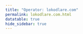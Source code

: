 ```yaml
---
title: "Operator: lokodlare.com"
permalink: lokodlare.com.html
datatable: true
hide_sidebar: true
---
```


<div>                        <script type="text/javascript">window.PlotlyConfig = {MathJaxConfig: 'local'};</script>
        <script src="https://cdn.plot.ly/plotly-2.4.2.min.js"></script>                <div id="598f9670-f3da-4995-a6ea-b842510693bf" class="plotly-graph-div" style="height:100%; width:100%;"></div>            <script type="text/javascript">                                    window.PLOTLYENV=window.PLOTLYENV || {};                                    if (document.getElementById("598f9670-f3da-4995-a6ea-b842510693bf")) {                    Plotly.newPlot(                        "598f9670-f3da-4995-a6ea-b842510693bf",                        [{"name":"exit probability (%)","type":"scatter","x":["2021-11-06","2021-11-07","2021-11-08","2021-11-09","2021-11-10","2021-11-11","2021-11-12","2021-11-13","2021-11-14","2021-11-15","2021-11-16","2021-11-17","2021-11-19","2021-11-20","2021-11-21","2021-11-22","2021-11-23","2021-11-24","2021-11-25","2021-11-27","2021-11-28","2021-11-29","2021-11-30","2021-12-01","2021-12-02","2021-12-03","2021-12-04","2021-12-05","2021-12-06","2021-12-07","2021-12-08","2021-12-09","2021-12-10","2021-12-11","2021-12-12","2021-12-13","2021-12-14","2021-12-15","2021-12-16","2021-12-17","2021-12-18","2021-12-19","2021-12-20","2021-12-21","2021-12-22","2021-12-23","2021-12-25","2021-12-26","2021-12-27","2021-12-28","2021-12-29","2021-12-30","2021-12-31","2022-01-01","2022-01-02","2022-01-03","2022-01-04","2022-01-05","2022-01-06","2022-01-07","2022-01-08","2022-01-09","2022-01-10","2022-01-11","2022-01-12","2022-01-13","2022-01-14","2022-01-15","2022-01-16","2022-01-17","2022-01-18","2022-01-19","2022-01-20","2022-01-21"],"xaxis":"x","y":[0.0,0.0,0.0,0.0,0.0,0.0,0.0,0.0,0.0,null,0.0,0.0,0.0,0.0,0.0,0.0,0.0,0.0,0.04,0.03,0.09,0.12,0.18,0.26,0.27,0.32,0.35,0.37,0.39,0.4,0.42,0.42,0.44,0.45,0.46,0.5,0.61,0.66,0.74,0.78,0.83,0.87,0.93,0.33,0.29,0.3,0.29,0.28,0.28,0.28,0.25,0.27,0.27,0.28,0.33,0.35,0.71,0.79,0.9,0.96,0.83,0.84,0.98,0.98,1.03,0.99,1.11,1.11,1.03,1.12,1.1,1.11,1.08,1.0],"yaxis":"y"},{"name":"guard probability (%)","type":"scatter","x":["2021-11-06","2021-11-07","2021-11-08","2021-11-09","2021-11-10","2021-11-11","2021-11-12","2021-11-13","2021-11-14","2021-11-15","2021-11-16","2021-11-17","2021-11-19","2021-11-20","2021-11-21","2021-11-22","2021-11-23","2021-11-24","2021-11-25","2021-11-27","2021-11-28","2021-11-29","2021-11-30","2021-12-01","2021-12-02","2021-12-03","2021-12-04","2021-12-05","2021-12-06","2021-12-07","2021-12-08","2021-12-09","2021-12-10","2021-12-11","2021-12-12","2021-12-13","2021-12-14","2021-12-15","2021-12-16","2021-12-17","2021-12-18","2021-12-19","2021-12-20","2021-12-21","2021-12-22","2021-12-23","2021-12-25","2021-12-26","2021-12-27","2021-12-28","2021-12-29","2021-12-30","2021-12-31","2022-01-01","2022-01-02","2022-01-03","2022-01-04","2022-01-05","2022-01-06","2022-01-07","2022-01-08","2022-01-09","2022-01-10","2022-01-11","2022-01-12","2022-01-13","2022-01-14","2022-01-15","2022-01-16","2022-01-17","2022-01-18","2022-01-19","2022-01-20","2022-01-21"],"xaxis":"x","y":[0.0,0.0,0.0,0.0,0.0,0.0,0.0,0.0,0.1,null,0.0,0.0,0.0,0.0,0.0,0.14,0.65,0.8,0.79,0.92,1.19,1.11,1.01,1.07,1.12,1.03,1.04,1.02,1.07,0.99,1.04,1.08,1.08,1.06,1.06,1.08,1.04,1.04,1.55,1.54,1.53,1.46,1.46,1.43,1.44,1.35,1.36,1.35,1.38,1.51,1.55,1.53,1.61,1.65,1.68,1.71,1.64,1.67,1.67,1.71,2.13,2.08,2.13,2.07,2.16,2.17,2.21,2.21,2.2,2.21,2.24,2.24,2.18,2.26],"yaxis":"y"},{"name":"advertised bandwidth","type":"scatter","x":["2021-11-06","2021-11-07","2021-11-08","2021-11-09","2021-11-10","2021-11-11","2021-11-12","2021-11-13","2021-11-14","2021-11-15","2021-11-16","2021-11-17","2021-11-19","2021-11-20","2021-11-21","2021-11-22","2021-11-23","2021-11-24","2021-11-25","2021-11-27","2021-11-28","2021-11-29","2021-11-30","2021-12-01","2021-12-02","2021-12-03","2021-12-04","2021-12-05","2021-12-06","2021-12-07","2021-12-08","2021-12-09","2021-12-10","2021-12-11","2021-12-12","2021-12-13","2021-12-14","2021-12-15","2021-12-16","2021-12-17","2021-12-18","2021-12-19","2021-12-20","2021-12-21","2021-12-22","2021-12-23","2021-12-25","2021-12-26","2021-12-27","2021-12-28","2021-12-29","2021-12-30","2021-12-31","2022-01-01","2022-01-02","2022-01-03","2022-01-04","2022-01-05","2022-01-06","2022-01-07","2022-01-08","2022-01-09","2022-01-10","2022-01-11","2022-01-12","2022-01-13","2022-01-14","2022-01-15","2022-01-16","2022-01-17","2022-01-18","2022-01-19","2022-01-20","2022-01-21"],"xaxis":"x","y":[0.0,0.07,0.17,0.2,0.27,0.41,0.71,0.77,1.21,1.44,1.52,1.69,2.51,2.63,3.06,3.35,3.46,3.73,3.76,3.95,4.1,3.92,4.26,4.28,4.39,4.44,4.46,4.38,4.12,4.5,4.49,5.19,5.39,5.47,5.54,5.97,6.44,6.79,6.89,7.09,7.15,7.23,7.29,7.25,7.35,7.37,7.52,7.76,7.97,8.2,8.08,8.38,8.73,9.24,9.46,10.34,10.82,11.38,12.08,12.72,12.91,13.12,13.2,13.29,13.22,13.54,13.4,13.32,13.79,13.57,13.49,13.65,13.73,13.97],"yaxis":"y2"}],                        {"hovermode":"x","template":{"data":{"bar":[{"error_x":{"color":"#2a3f5f"},"error_y":{"color":"#2a3f5f"},"marker":{"line":{"color":"#E5ECF6","width":0.5},"pattern":{"fillmode":"overlay","size":10,"solidity":0.2}},"type":"bar"}],"barpolar":[{"marker":{"line":{"color":"#E5ECF6","width":0.5},"pattern":{"fillmode":"overlay","size":10,"solidity":0.2}},"type":"barpolar"}],"carpet":[{"aaxis":{"endlinecolor":"#2a3f5f","gridcolor":"white","linecolor":"white","minorgridcolor":"white","startlinecolor":"#2a3f5f"},"baxis":{"endlinecolor":"#2a3f5f","gridcolor":"white","linecolor":"white","minorgridcolor":"white","startlinecolor":"#2a3f5f"},"type":"carpet"}],"choropleth":[{"colorbar":{"outlinewidth":0,"ticks":""},"type":"choropleth"}],"contour":[{"colorbar":{"outlinewidth":0,"ticks":""},"colorscale":[[0.0,"#0d0887"],[0.1111111111111111,"#46039f"],[0.2222222222222222,"#7201a8"],[0.3333333333333333,"#9c179e"],[0.4444444444444444,"#bd3786"],[0.5555555555555556,"#d8576b"],[0.6666666666666666,"#ed7953"],[0.7777777777777778,"#fb9f3a"],[0.8888888888888888,"#fdca26"],[1.0,"#f0f921"]],"type":"contour"}],"contourcarpet":[{"colorbar":{"outlinewidth":0,"ticks":""},"type":"contourcarpet"}],"heatmap":[{"colorbar":{"outlinewidth":0,"ticks":""},"colorscale":[[0.0,"#0d0887"],[0.1111111111111111,"#46039f"],[0.2222222222222222,"#7201a8"],[0.3333333333333333,"#9c179e"],[0.4444444444444444,"#bd3786"],[0.5555555555555556,"#d8576b"],[0.6666666666666666,"#ed7953"],[0.7777777777777778,"#fb9f3a"],[0.8888888888888888,"#fdca26"],[1.0,"#f0f921"]],"type":"heatmap"}],"heatmapgl":[{"colorbar":{"outlinewidth":0,"ticks":""},"colorscale":[[0.0,"#0d0887"],[0.1111111111111111,"#46039f"],[0.2222222222222222,"#7201a8"],[0.3333333333333333,"#9c179e"],[0.4444444444444444,"#bd3786"],[0.5555555555555556,"#d8576b"],[0.6666666666666666,"#ed7953"],[0.7777777777777778,"#fb9f3a"],[0.8888888888888888,"#fdca26"],[1.0,"#f0f921"]],"type":"heatmapgl"}],"histogram":[{"marker":{"pattern":{"fillmode":"overlay","size":10,"solidity":0.2}},"type":"histogram"}],"histogram2d":[{"colorbar":{"outlinewidth":0,"ticks":""},"colorscale":[[0.0,"#0d0887"],[0.1111111111111111,"#46039f"],[0.2222222222222222,"#7201a8"],[0.3333333333333333,"#9c179e"],[0.4444444444444444,"#bd3786"],[0.5555555555555556,"#d8576b"],[0.6666666666666666,"#ed7953"],[0.7777777777777778,"#fb9f3a"],[0.8888888888888888,"#fdca26"],[1.0,"#f0f921"]],"type":"histogram2d"}],"histogram2dcontour":[{"colorbar":{"outlinewidth":0,"ticks":""},"colorscale":[[0.0,"#0d0887"],[0.1111111111111111,"#46039f"],[0.2222222222222222,"#7201a8"],[0.3333333333333333,"#9c179e"],[0.4444444444444444,"#bd3786"],[0.5555555555555556,"#d8576b"],[0.6666666666666666,"#ed7953"],[0.7777777777777778,"#fb9f3a"],[0.8888888888888888,"#fdca26"],[1.0,"#f0f921"]],"type":"histogram2dcontour"}],"mesh3d":[{"colorbar":{"outlinewidth":0,"ticks":""},"type":"mesh3d"}],"parcoords":[{"line":{"colorbar":{"outlinewidth":0,"ticks":""}},"type":"parcoords"}],"pie":[{"automargin":true,"type":"pie"}],"scatter":[{"marker":{"colorbar":{"outlinewidth":0,"ticks":""}},"type":"scatter"}],"scatter3d":[{"line":{"colorbar":{"outlinewidth":0,"ticks":""}},"marker":{"colorbar":{"outlinewidth":0,"ticks":""}},"type":"scatter3d"}],"scattercarpet":[{"marker":{"colorbar":{"outlinewidth":0,"ticks":""}},"type":"scattercarpet"}],"scattergeo":[{"marker":{"colorbar":{"outlinewidth":0,"ticks":""}},"type":"scattergeo"}],"scattergl":[{"marker":{"colorbar":{"outlinewidth":0,"ticks":""}},"type":"scattergl"}],"scattermapbox":[{"marker":{"colorbar":{"outlinewidth":0,"ticks":""}},"type":"scattermapbox"}],"scatterpolar":[{"marker":{"colorbar":{"outlinewidth":0,"ticks":""}},"type":"scatterpolar"}],"scatterpolargl":[{"marker":{"colorbar":{"outlinewidth":0,"ticks":""}},"type":"scatterpolargl"}],"scatterternary":[{"marker":{"colorbar":{"outlinewidth":0,"ticks":""}},"type":"scatterternary"}],"surface":[{"colorbar":{"outlinewidth":0,"ticks":""},"colorscale":[[0.0,"#0d0887"],[0.1111111111111111,"#46039f"],[0.2222222222222222,"#7201a8"],[0.3333333333333333,"#9c179e"],[0.4444444444444444,"#bd3786"],[0.5555555555555556,"#d8576b"],[0.6666666666666666,"#ed7953"],[0.7777777777777778,"#fb9f3a"],[0.8888888888888888,"#fdca26"],[1.0,"#f0f921"]],"type":"surface"}],"table":[{"cells":{"fill":{"color":"#EBF0F8"},"line":{"color":"white"}},"header":{"fill":{"color":"#C8D4E3"},"line":{"color":"white"}},"type":"table"}]},"layout":{"annotationdefaults":{"arrowcolor":"#2a3f5f","arrowhead":0,"arrowwidth":1},"autotypenumbers":"strict","coloraxis":{"colorbar":{"outlinewidth":0,"ticks":""}},"colorscale":{"diverging":[[0,"#8e0152"],[0.1,"#c51b7d"],[0.2,"#de77ae"],[0.3,"#f1b6da"],[0.4,"#fde0ef"],[0.5,"#f7f7f7"],[0.6,"#e6f5d0"],[0.7,"#b8e186"],[0.8,"#7fbc41"],[0.9,"#4d9221"],[1,"#276419"]],"sequential":[[0.0,"#0d0887"],[0.1111111111111111,"#46039f"],[0.2222222222222222,"#7201a8"],[0.3333333333333333,"#9c179e"],[0.4444444444444444,"#bd3786"],[0.5555555555555556,"#d8576b"],[0.6666666666666666,"#ed7953"],[0.7777777777777778,"#fb9f3a"],[0.8888888888888888,"#fdca26"],[1.0,"#f0f921"]],"sequentialminus":[[0.0,"#0d0887"],[0.1111111111111111,"#46039f"],[0.2222222222222222,"#7201a8"],[0.3333333333333333,"#9c179e"],[0.4444444444444444,"#bd3786"],[0.5555555555555556,"#d8576b"],[0.6666666666666666,"#ed7953"],[0.7777777777777778,"#fb9f3a"],[0.8888888888888888,"#fdca26"],[1.0,"#f0f921"]]},"colorway":["#636efa","#EF553B","#00cc96","#ab63fa","#FFA15A","#19d3f3","#FF6692","#B6E880","#FF97FF","#FECB52"],"font":{"color":"#2a3f5f"},"geo":{"bgcolor":"white","lakecolor":"white","landcolor":"#E5ECF6","showlakes":true,"showland":true,"subunitcolor":"white"},"hoverlabel":{"align":"left"},"hovermode":"closest","mapbox":{"style":"light"},"paper_bgcolor":"white","plot_bgcolor":"#E5ECF6","polar":{"angularaxis":{"gridcolor":"white","linecolor":"white","ticks":""},"bgcolor":"#E5ECF6","radialaxis":{"gridcolor":"white","linecolor":"white","ticks":""}},"scene":{"xaxis":{"backgroundcolor":"#E5ECF6","gridcolor":"white","gridwidth":2,"linecolor":"white","showbackground":true,"ticks":"","zerolinecolor":"white"},"yaxis":{"backgroundcolor":"#E5ECF6","gridcolor":"white","gridwidth":2,"linecolor":"white","showbackground":true,"ticks":"","zerolinecolor":"white"},"zaxis":{"backgroundcolor":"#E5ECF6","gridcolor":"white","gridwidth":2,"linecolor":"white","showbackground":true,"ticks":"","zerolinecolor":"white"}},"shapedefaults":{"line":{"color":"#2a3f5f"}},"ternary":{"aaxis":{"gridcolor":"white","linecolor":"white","ticks":""},"baxis":{"gridcolor":"white","linecolor":"white","ticks":""},"bgcolor":"#E5ECF6","caxis":{"gridcolor":"white","linecolor":"white","ticks":""}},"title":{"x":0.05},"xaxis":{"automargin":true,"gridcolor":"white","linecolor":"white","ticks":"","title":{"standoff":15},"zerolinecolor":"white","zerolinewidth":2},"yaxis":{"automargin":true,"gridcolor":"white","linecolor":"white","ticks":"","title":{"standoff":15},"zerolinecolor":"white","zerolinewidth":2}}},"xaxis":{"anchor":"y","domain":[0.0,0.94],"rangeselector":{"buttons":[{"count":7,"label":"week","step":"day","stepmode":"backward"},{"count":1,"label":"month","step":"month","stepmode":"backward"},{"count":6,"label":"6 months","step":"month","stepmode":"backward"},{"count":1,"label":"year","step":"year","stepmode":"backward"},{"step":"all"}]}},"yaxis":{"anchor":"x","domain":[0.0,1.0],"rangemode":"nonnegative","ticksuffix":"%","title":{"text":"exit / guard probability"}},"yaxis2":{"anchor":"x","overlaying":"y","rangemode":"nonnegative","side":"right","ticksuffix":" Gbit/s","title":{"text":"advertised bandwidth"}}},                        {"responsive": true}                    )                };                            </script>        </div>

Only proven relays are included in the graph and table. A proven relay claims to be part of a domain
and can be verified to be part of it via the
["well-known" URL or DNS records](https://nusenu.github.io/ContactInfo-Information-Sharing-Specification/#proof).

<div class="datatable-begin"></div>

| Nickname                                                                   |   Mbit/s | Exit   | IPv4                                                     | IPv6                                                                                               | First Seen   | Tor Version   | AS Name                                                            |
|:---------------------------------------------------------------------------|---------:|:-------|:---------------------------------------------------------|:---------------------------------------------------------------------------------------------------|:-------------|:--------------|:-------------------------------------------------------------------|
| [gbt2USicebeer04b](w/relay/0501011B32C77C3FFE68DC4B3E40FC5D27F9501B.html)  |      196 | N      | [147.78.125.29](https://stat.ripe.net/147.78.125.29)     | None                                                                                               | 2021-11-25   | 0.4.6.9       | [GBTCLOUD](w/as_number/AS26636)                                    |
| [mevPLXicebeer01](w/relay/051D27A4EFE2832D5C9DFE5CF58F2448A05B489A.html)   |      206 | Y      | [95.214.54.97](https://stat.ripe.net/95.214.54.97)       | [2a03:cfc0:8000:7::5fd6:365e](https://stat.ripe.net/2a03:cfc0:8000:7::5fd6:365e)                   | 2021-11-25   | 0.4.6.9       | [Meverywhere sp. z o.o.](w/as_number/AS201814)                     |
| [gbtUSicebeer15](w/relay/0711DE2C3F2A3B90CCB980112A0057F71B68F602.html)    |      116 | N      | [147.78.125.7](https://stat.ripe.net/147.78.125.7)       | None                                                                                               | 2021-11-16   | 0.4.6.9       | [GBTCLOUD](w/as_number/AS26636)                                    |
| [psyUSicebeer04](w/relay/085277CE0D8797407CC63DD42406F80DB1CC66F9.html)    |       61 | N      | [104.149.179.77](https://stat.ripe.net/104.149.179.77)   | None                                                                                               | 2021-11-16   | 0.4.6.9       | [AS40676](w/as_number/AS40676)                                     |
| [gbt2USicebeer19](w/relay/087A5DAE1DBFC26A3972909F766BB0EAF9AC965F.html)   |       64 | N      | [147.78.125.21](https://stat.ripe.net/147.78.125.21)     | None                                                                                               | 2021-12-07   | 0.4.6.9       | [GBTCLOUD](w/as_number/AS26636)                                    |
| [sa2TRicebeer07b](w/relay/08B2A5DC1895433BBFBD4B3ED609A0B3B1B613E2.html)   |      116 | N      | [147.78.125.25](https://stat.ripe.net/147.78.125.25)     | None                                                                                               | 2021-12-10   | 0.4.6.9       | [GBTCLOUD](w/as_number/AS26636)                                    |
| [narNLicebeer08](w/relay/09E5849CD3F3670697B97DB8AF9CF4CDF9EDDDDC.html)    |      139 | N      | [195.170.172.110](https://stat.ripe.net/195.170.172.110) | [2a0b:8bc0:2:813a::1](https://stat.ripe.net/2a0b:8bc0:2:813a::1)                                   | 2021-12-31   | 0.4.6.9       | [NextGenWebs, S.L.](w/as_number/AS41608)                           |
| [gbt2USicebeer25](w/relay/09F9F2DCC9E05B91DDDF0B61149719AF7A481A15.html)   |       73 | N      | [147.78.125.18](https://stat.ripe.net/147.78.125.18)     | None                                                                                               | 2021-12-07   | 0.4.6.9       | [GBTCLOUD](w/as_number/AS26636)                                    |
| [hopUSicebeer30](w/relay/0A0DC150BCD9678045D1D88C41209DE5B7E50F12.html)    |      114 | N      | [23.175.145.42](https://stat.ripe.net/23.175.145.42)     | None                                                                                               | 2022-01-14   | 0.4.6.9       | [HON-ASN](w/as_number/AS397391)                                    |
| [thomasCAicebeer01](w/relay/0A46606FC2657A3C487FD5F29793E554CB8FAEFF.html) |       46 | N      | [198.27.115.99](https://stat.ripe.net/198.27.115.99)     | None                                                                                               | 2021-11-06   | 0.4.6.9       | [OVH SAS](w/as_number/AS16276)                                     |
| [sa2TRicebeer05b](w/relay/0BCB2B8ED4B3388DF9EF90E1623AD6DA9801A6F1.html)   |       99 | N      | [147.78.125.30](https://stat.ripe.net/147.78.125.30)     | None                                                                                               | 2021-12-11   | 0.4.6.9       | [GBTCLOUD](w/as_number/AS26636)                                    |
| [oneNLXicebeer05](w/relay/0E86240E3732B8506652463B34C23E3E6CF7ECD8.html)   |      112 | Y      | [51.158.147.221](https://stat.ripe.net/51.158.147.221)   | [2001:bc8:6010:214:208:a2ff:fe0c:8ed2](https://stat.ripe.net/2001:bc8:6010:214:208:a2ff:fe0c:8ed2) | 2021-12-31   | 0.4.6.9       | [ONLINE S.A.S.](w/as_number/AS12876)                               |
| [whoUSicebeer14](w/relay/12FDB8F00FBBFCBCB13656D3CB72AF21A5333063.html)    |       54 | N      | [192.187.103.77](https://stat.ripe.net/192.187.103.77)   | None                                                                                               | 2021-12-31   | 0.4.6.9       | [NOCIX](w/as_number/AS33387)                                       |
| [hopUSicebeer08](w/relay/18D75FE9C9B470A7560C9BEDF7ECDC5D6C23C979.html)    |       58 | N      | [23.175.145.43](https://stat.ripe.net/23.175.145.43)     | None                                                                                               | 2021-12-07   | 0.4.6.9       | [HON-ASN](w/as_number/AS397391)                                    |
| [gbt2USicebeer22](w/relay/19A293C92895A951DB61DF39EBD0DCD014155764.html)   |       79 | N      | [147.78.125.20](https://stat.ripe.net/147.78.125.20)     | None                                                                                               | 2021-12-07   | 0.4.6.9       | [GBTCLOUD](w/as_number/AS26636)                                    |
| [gbtUSicebeer05](w/relay/1B174B0FDAAAC50A78B12E64143D47ED7922C8EE.html)    |       83 | N      | [147.78.125.12](https://stat.ripe.net/147.78.125.12)     | None                                                                                               | 2021-11-16   | 0.4.6.9       | [GBTCLOUD](w/as_number/AS26636)                                    |
| [gbtUSicebeer06b](w/relay/1F2EC0DB59ED988CB017A802980A242215631DEB.html)   |      142 | N      | [147.78.125.12](https://stat.ripe.net/147.78.125.12)     | None                                                                                               | 2021-12-07   | 0.4.6.9       | [GBTCLOUD](w/as_number/AS26636)                                    |
| [gbtUSicebeer22](w/relay/23388E5F9D7916F84FE99861349178A3BC7E0B5A.html)    |      117 | N      | [147.78.125.4](https://stat.ripe.net/147.78.125.4)       | None                                                                                               | 2021-12-07   | 0.4.6.9       | [GBTCLOUD](w/as_number/AS26636)                                    |
| [who3USicebeer10](w/relay/2852CFF5C65118E257AA71BA13D348FFFA05D1FA.html)   |      137 | N      | [69.30.203.246](https://stat.ripe.net/69.30.203.246)     | None                                                                                               | 2021-11-16   | 0.4.6.9       | [WII](w/as_number/AS32097)                                         |
| [OneNLicebeer10](w/relay/28BAAF5BB0616271467E5BBF6E2C3A11C54E1F2A.html)    |      182 | Y      | [51.15.7.157](https://stat.ripe.net/51.15.7.157)         | None                                                                                               | 2021-12-31   | 0.4.6.9       | [ONLINE S.A.S.](w/as_number/AS12876)                               |
| [hetzDEicebeer10](w/relay/2B3C317776CA57F92050F743C206A90625DB3304.html)   |       40 | N      | [78.47.165.239](https://stat.ripe.net/78.47.165.239)     | [2a01:4f8:c0c:b314::1](https://stat.ripe.net/2a01:4f8:c0c:b314::1)                                 | 2021-12-07   | 0.4.6.9       | [Hetzner Online GmbH](w/as_number/AS24940)                         |
| [who3USicebeer09](w/relay/2C35DDC128B208C4D903B4791939C34D7DC4176D.html)   |      149 | N      | [69.30.203.246](https://stat.ripe.net/69.30.203.246)     | None                                                                                               | 2021-11-16   | 0.4.6.9       | [WII](w/as_number/AS32097)                                         |
| [oneNLicebeer11](w/relay/2F88B92701D3CC01B625B0BF7F4AF010F6991C98.html)    |      180 | Y      | [51.15.7.157](https://stat.ripe.net/51.15.7.157)         | None                                                                                               | 2021-12-31   | 0.4.6.9       | [ONLINE S.A.S.](w/as_number/AS12876)                               |
| [gbt2USicebeer03](w/relay/317F164197B6E521DA2F9D4F09B39374206AB3D8.html)   |       70 | N      | [147.78.125.29](https://stat.ripe.net/147.78.125.29)     | None                                                                                               | 2021-12-04   | 0.4.6.9       | [GBTCLOUD](w/as_number/AS26636)                                    |
| [terNOicebeer17](w/relay/3287F79D9C1687BF7F3A9D140369CA64D2FD111B.html)    |      194 | Y      | [185.243.218.41](https://stat.ripe.net/185.243.218.41)   | [2a03:94e0:ffff:185:243:218:0:41](https://stat.ripe.net/2a03:94e0:ffff:185:243:218:0:41)           | 2022-01-02   | 0.4.6.9       | [TerraHost AS](w/as_number/AS56655)                                |
| [gbt2USicebeer05](w/relay/338A73038175EDECDD3D2CED6454ED5FC3B0B1C0.html)   |       58 | N      | [147.78.125.28](https://stat.ripe.net/147.78.125.28)     | None                                                                                               | 2021-12-07   | 0.4.6.9       | [GBTCLOUD](w/as_number/AS26636)                                    |
| [gbtUSicebeer11](w/relay/36B2F3E8B4052B294E5A5486202E2307BE1B80D8.html)    |       89 | N      | [147.78.125.9](https://stat.ripe.net/147.78.125.9)       | None                                                                                               | 2021-11-16   | 0.4.6.9       | [GBTCLOUD](w/as_number/AS26636)                                    |
| [gbtUSicebeer08](w/relay/38C40FA1D95D1C4235D80791D9D584EAF8AE4586.html)    |      115 | N      | [147.78.125.11](https://stat.ripe.net/147.78.125.11)     | None                                                                                               | 2021-11-16   | 0.4.6.9       | [GBTCLOUD](w/as_number/AS26636)                                    |
| [hetzDEicebeer09](w/relay/399F99CB398A003B1FA24828BB8F0C282F1AA1B2.html)   |       67 | N      | [78.47.165.239](https://stat.ripe.net/78.47.165.239)     | [2a01:4f8:c0c:b314::1](https://stat.ripe.net/2a01:4f8:c0c:b314::1)                                 | 2021-12-07   | 0.4.6.9       | [Hetzner Online GmbH](w/as_number/AS24940)                         |
| [whoUSicebeer12](w/relay/3ACA1B9202A5FB93B43E4AC56FE1F4BBE2C68909.html)    |       32 | N      | [192.187.103.78](https://stat.ripe.net/192.187.103.78)   | None                                                                                               | 2022-01-01   | 0.4.6.9       | [NOCIX](w/as_number/AS33387)                                       |
| [whoUSicebeer13](w/relay/3BAA58D3696BE1183CF03648E5B44EC14C05F871.html)    |       45 | N      | [192.187.103.78](https://stat.ripe.net/192.187.103.78)   | None                                                                                               | 2022-01-01   | 0.4.6.9       | [NOCIX](w/as_number/AS33387)                                       |
| [psyUSicebeer08](w/relay/3C191D25DE4BD6982B65048DC403D1B7D0D2D036.html)    |       36 | N      | [104.149.179.75](https://stat.ripe.net/104.149.179.75)   | None                                                                                               | 2021-12-07   | 0.4.6.9       | [AS40676](w/as_number/AS40676)                                     |
| [hetzDEicebeer26t](w/relay/3D5961F4941E6DB8A4D690F57EFCC9863DF2C64B.html)  |       96 | N      | [116.203.32.250](https://stat.ripe.net/116.203.32.250)   | [2a01:4f8:c2c:a8fb::1](https://stat.ripe.net/2a01:4f8:c2c:a8fb::1)                                 | 2022-01-14   | 0.4.6.9       | [Hetzner Online GmbH](w/as_number/AS24940)                         |
| [gbtUSicebeer07](w/relay/3FDFEC635E3F11B4DDD685FE1537205F928340A8.html)    |       94 | N      | [147.78.125.11](https://stat.ripe.net/147.78.125.11)     | None                                                                                               | 2021-11-16   | 0.4.6.9       | [GBTCLOUD](w/as_number/AS26636)                                    |
| [oneNLXicebeer04](w/relay/4028BFD25125D300D334F3DCB042624C0957AEEF.html)   |      101 | Y      | [51.158.147.221](https://stat.ripe.net/51.158.147.221)   | [2001:bc8:6010:214:208:a2ff:fe0c:8ed2](https://stat.ripe.net/2001:bc8:6010:214:208:a2ff:fe0c:8ed2) | 2021-12-31   | 0.4.6.9       | [ONLINE S.A.S.](w/as_number/AS12876)                               |
| [justRUMXicebeer01](w/relay/4086ECAD34B385F45FC654BAFDE6FB6AA6D75E44.html) |       53 | Y      | [185.143.220.236](https://stat.ripe.net/185.143.220.236) | None                                                                                               | 2021-12-11   | 0.4.6.9       | [LLC Baxet](w/as_number/AS51659)                                   |
| [terNOicebeer22](w/relay/40FDEB144915E345290815534E3725DBBDABA0B0.html)    |      171 | Y      | [185.243.218.46](https://stat.ripe.net/185.243.218.46)   | [2a03:94e0:ffff:185:243:218:0:46](https://stat.ripe.net/2a03:94e0:ffff:185:243:218:0:46)           | 2022-01-06   | 0.4.6.9       | [TerraHost AS](w/as_number/AS56655)                                |
| [straDEicebeer01b](w/relay/43C4ADD8F3180AD97D990CBE611717D3DC037FB0.html)  |      454 | N      | [82.165.169.47](https://stat.ripe.net/82.165.169.47)     | None                                                                                               | 2021-12-07   | 0.4.6.9       | [IONOS SE](w/as_number/AS8560)                                     |
| [gbtUSicebeer10b](w/relay/458649118E92598FB62ED8B920BCBB0FBD598CA8.html)   |      190 | N      | [147.78.125.10](https://stat.ripe.net/147.78.125.10)     | None                                                                                               | 2022-01-03   | 0.4.6.9       | [GBTCLOUD](w/as_number/AS26636)                                    |
| [gbt2USicebeer13](w/relay/46B0F226CBB1537BE22D168DEBBA315B45392907.html)   |       62 | N      | [147.78.125.24](https://stat.ripe.net/147.78.125.24)     | None                                                                                               | 2021-12-07   | 0.4.6.9       | [GBTCLOUD](w/as_number/AS26636)                                    |
| [who2USicebeer2](w/relay/470E022CB539F567F3CCD48B339DB7ECB5EC0C48.html)    |      128 | N      | [173.208.236.134](https://stat.ripe.net/173.208.236.134) | None                                                                                               | 2021-11-16   | 0.4.6.9       | [WII](w/as_number/AS32097)                                         |
| [gbt2USicebeer18b](w/relay/47EDA8E6E0025FD170205B94C97B17B983B0FAE5.html)  |      207 | N      | [147.78.125.22](https://stat.ripe.net/147.78.125.22)     | None                                                                                               | 2021-12-07   | 0.4.6.9       | [GBTCLOUD](w/as_number/AS26636)                                    |
| [gbtUSicebeer14](w/relay/4918C246A7F182A42FDFD009452D2A86A3937322.html)    |      112 | N      | [147.78.125.8](https://stat.ripe.net/147.78.125.8)       | None                                                                                               | 2021-11-16   | 0.4.6.9       | [GBTCLOUD](w/as_number/AS26636)                                    |
| [gbtUSicebeer04](w/relay/49E104E7955E55752992EAFA2F65A883AE87EF1B.html)    |      118 | N      | [147.78.125.13](https://stat.ripe.net/147.78.125.13)     | None                                                                                               | 2021-11-16   | 0.4.6.9       | [GBTCLOUD](w/as_number/AS26636)                                    |
| [gbt2USicebeer16](w/relay/4F83160CDB1B1FA2A050ECF414FFC0F37E88D24A.html)   |       71 | N      | [147.78.125.23](https://stat.ripe.net/147.78.125.23)     | None                                                                                               | 2021-12-07   | 0.4.6.9       | [GBTCLOUD](w/as_number/AS26636)                                    |
| [hop2USicebeer18](w/relay/4F850D9632BAB33F9E5F69CB8FE42AE46A639FC8.html)   |      126 | N      | [23.146.144.45](https://stat.ripe.net/23.146.144.45)     | None                                                                                               | 2022-01-03   | 0.4.6.9       | [HON-ASN](w/as_number/AS397391)                                    |
| [hopUSicebeer07](w/relay/50934BBD36ED91459AC6C525E14DDE6B7509728F.html)    |       52 | N      | [23.175.145.43](https://stat.ripe.net/23.175.145.43)     | None                                                                                               | 2021-12-07   | 0.4.6.9       | [HON-ASN](w/as_number/AS397391)                                    |
| [gbtUSicebeer24](w/relay/510A04CBB9C410FC57F585AB1D8DB45C0AD9CF1B.html)    |      120 | N      | [147.78.125.3](https://stat.ripe.net/147.78.125.3)       | None                                                                                               | 2021-12-07   | 0.4.6.9       | [GBTCLOUD](w/as_number/AS26636)                                    |
| [whoUSicebeer06b](w/relay/53BB4A80F24E2590B419E15AF94ECB2720CEB46C.html)   |       57 | N      | [192.187.103.76](https://stat.ripe.net/192.187.103.76)   | None                                                                                               | 2021-12-31   | 0.4.6.9       | [NOCIX](w/as_number/AS33387)                                       |
| [psyUSicebeer02](w/relay/581218C4800CC71A0DE721E27E9A7F6D7CD79E6C.html)    |       41 | N      | [104.149.179.78](https://stat.ripe.net/104.149.179.78)   | None                                                                                               | 2021-11-16   | 0.4.6.9       | [AS40676](w/as_number/AS40676)                                     |
| [gbt2USicebeer07](w/relay/58E83CC4E2A0DCFF5846F0020E382061F403D762.html)   |       42 | N      | [147.78.125.27](https://stat.ripe.net/147.78.125.27)     | None                                                                                               | 2021-12-07   | 0.4.6.9       | [GBTCLOUD](w/as_number/AS26636)                                    |
| [gbtUSicebeer20](w/relay/5AB8E50DF0A35CA39D13724F715BB88AEE111570.html)    |      100 | N      | [147.78.125.5](https://stat.ripe.net/147.78.125.5)       | None                                                                                               | 2021-11-16   | 0.4.6.9       | [GBTCLOUD](w/as_number/AS26636)                                    |
| [gbtUSicebeer26b](w/relay/5B197E1E96647200E8726F90EE66DCC3906431AA.html)   |      137 | N      | [147.78.125.2](https://stat.ripe.net/147.78.125.2)       | None                                                                                               | 2021-12-07   | 0.4.6.9       | [GBTCLOUD](w/as_number/AS26636)                                    |
| [psyUSicebeer07](w/relay/5BB24947EEC3E1B0F35442DCBF6C69DC13ABCF6F.html)    |       42 | N      | [104.149.179.75](https://stat.ripe.net/104.149.179.75)   | None                                                                                               | 2021-12-07   | 0.4.6.9       | [AS40676](w/as_number/AS40676)                                     |
| [who2USicebeer01](w/relay/5D9C064B113EFDB91D8EB2316B35EEFD6F727AAF.html)   |      101 | N      | [173.208.236.134](https://stat.ripe.net/173.208.236.134) | None                                                                                               | 2021-11-16   | 0.4.6.9       | [WII](w/as_number/AS32097)                                         |
| [gbtUSicebeer16](w/relay/5FAE1B44FF752DF3EBF4BDD30FFADEAC8180CA78.html)    |       62 | N      | [147.78.125.7](https://stat.ripe.net/147.78.125.7)       | None                                                                                               | 2021-11-16   | 0.4.6.9       | [GBTCLOUD](w/as_number/AS26636)                                    |
| [webtDEicebeer01](w/relay/5FAED69BC831998D365BD0636F4A91F876795479.html)   |       86 | N      | [62.141.37.63](https://stat.ripe.net/62.141.37.63)       | [2001:4ba0:cafe:784::1](https://stat.ripe.net/2001:4ba0:cafe:784::1)                               | 2021-11-07   | 0.4.6.8       | [myLoc managed IT AG](w/as_number/AS24961)                         |
| [gbtUSicebeer13](w/relay/60145BE287311D5F1F75B625A75766B390E5F87F.html)    |       74 | N      | [147.78.125.8](https://stat.ripe.net/147.78.125.8)       | None                                                                                               | 2021-11-16   | 0.4.6.9       | [GBTCLOUD](w/as_number/AS26636)                                    |
| [straUKicebeer01](w/relay/6229DA468C49BE4B93A72B66DEC3F1C14594B9D8.html)   |       46 | N      | [103.175.234.144](https://stat.ripe.net/103.175.234.144) | [2a10:4740:40:0:2222:525b:1013:1](https://stat.ripe.net/2a10:4740:40:0:2222:525b:1013:1)           | 2021-12-15   | 0.4.6.9       | [Stratagem Solutions Ltd](w/as_number/AS212806)                    |
| [oneDEicebeer02](w/relay/634A8808CA8A640980087F7F7EA6685B871DA3DE.html)    |      126 | N      | [89.163.224.65](https://stat.ripe.net/89.163.224.65)     | None                                                                                               | 2021-12-04   | 0.4.6.9       | [myLoc managed IT AG](w/as_number/AS24961)                         |
| [gbt2USicebeer11](w/relay/6654877B7DD06E95A260B607A211C892FE0AC097.html)   |       86 | N      | [147.78.125.25](https://stat.ripe.net/147.78.125.25)     | None                                                                                               | 2021-12-07   | 0.4.6.9       | [GBTCLOUD](w/as_number/AS26636)                                    |
| [hetzDEicebeer27](w/relay/6655578BAC93871F38C4AF5E3CD6F09E6A356889.html)   |      122 | N      | [23.88.105.124](https://stat.ripe.net/23.88.105.124)     | [2a01:4f8:c0c:674a::1](https://stat.ripe.net/2a01:4f8:c0c:674a::1)                                 | 2022-01-14   | 0.4.6.9       | [Hetzner Online GmbH](w/as_number/AS24940)                         |
| [gbtUSicebeer01b](w/relay/67F55733B91B85F578C2A962D0E0BA0900CBB185.html)   |      123 | N      | [147.78.125.14](https://stat.ripe.net/147.78.125.14)     | None                                                                                               | 2021-12-04   | 0.4.6.9       | [GBTCLOUD](w/as_number/AS26636)                                    |
| [terNOicebeer23](w/relay/6827C1E9BB0509578B52871990B3D067586AEFFF.html)    |      181 | Y      | [185.243.218.46](https://stat.ripe.net/185.243.218.46)   | [2a03:94e0:ffff:185:243:218:0:46](https://stat.ripe.net/2a03:94e0:ffff:185:243:218:0:46)           | 2022-01-06   | 0.4.6.9       | [TerraHost AS](w/as_number/AS56655)                                |
| [gbtUSicebeer25](w/relay/6F724785BBC912A1CE876587064E868EE54C1A18.html)    |       49 | N      | [147.78.125.2](https://stat.ripe.net/147.78.125.2)       | None                                                                                               | 2021-12-07   | 0.4.6.9       | [GBTCLOUD](w/as_number/AS26636)                                    |
| [oneDEicebeer01](w/relay/73A08CEB49A213FC73FFD97389638487D4F1BB71.html)    |      102 | N      | [89.163.224.65](https://stat.ripe.net/89.163.224.65)     | None                                                                                               | 2021-12-31   | 0.4.6.9       | [myLoc managed IT AG](w/as_number/AS24961)                         |
| [gbtUSicebeer12b](w/relay/73FCCB305B2261E539DDBF266DF331E22B72CBE9.html)   |      146 | N      | [147.78.125.9](https://stat.ripe.net/147.78.125.9)       | None                                                                                               | 2021-12-07   | 0.4.6.9       | [GBTCLOUD](w/as_number/AS26636)                                    |
| [gbtUSicebeer18](w/relay/741DE475F5474460EA34752EE337790D224457B1.html)    |       83 | N      | [147.78.125.6](https://stat.ripe.net/147.78.125.6)       | None                                                                                               | 2021-11-16   | 0.4.6.9       | [GBTCLOUD](w/as_number/AS26636)                                    |
| [mevPLXicebeer02](w/relay/74BD32109D7B0F2C3C7488EBFBFDDF1A90F9CED6.html)   |      165 | Y      | [95.214.54.97](https://stat.ripe.net/95.214.54.97)       | [2a03:cfc0:8000:7::5fd6:365e](https://stat.ripe.net/2a03:cfc0:8000:7::5fd6:365e)                   | 2021-11-25   | 0.4.6.9       | [Meverywhere sp. z o.o.](w/as_number/AS201814)                     |
| [straDEicebeer07](w/relay/7A2F23397F4B360652213360EA5C59765911F6F5.html)   |      175 | N      | [82.165.185.89](https://stat.ripe.net/82.165.185.89)     | None                                                                                               | 2021-12-31   | 0.4.6.9       | [IONOS SE](w/as_number/AS8560)                                     |
| [psyUSicebeer09](w/relay/7A983DE7D1CD4AC57B1D92F0562B92B4FC433F4E.html)    |       31 | N      | [104.149.179.74](https://stat.ripe.net/104.149.179.74)   | None                                                                                               | 2021-12-07   | 0.4.6.9       | [AS40676](w/as_number/AS40676)                                     |
| [bacUSicebeer02](w/relay/7E259E5D30DE250B366FB9F11C628003248809CA.html)    |       44 | N      | [88.119.174.149](https://stat.ripe.net/88.119.174.149)   | [2a04:2181:c010:1::bd92:c216](https://stat.ripe.net/2a04:2181:c010:1::bd92:c216)                   | 2021-11-05   | 0.4.6.8       | [Informacines sistemos ir technologijos, UAB](w/as_number/AS61272) |
| [hopUSicebeer06](w/relay/811C95537FA079C0063F7D7775EF7FEDEB794311.html)    |       40 | N      | [23.175.145.44](https://stat.ripe.net/23.175.145.44)     | None                                                                                               | 2021-12-07   | 0.4.6.9       | [HON-ASN](w/as_number/AS397391)                                    |
| [webtDEicebeer02](w/relay/8120FB67DDCA21FDEC2BB2A486E890D6A7820DA6.html)   |      100 | N      | [62.141.37.63](https://stat.ripe.net/62.141.37.63)       | [2001:4ba0:cafe:784::1](https://stat.ripe.net/2001:4ba0:cafe:784::1)                               | 2021-11-07   | 0.4.6.8       | [myLoc managed IT AG](w/as_number/AS24961)                         |
| [gbtUSicebeer09b](w/relay/85703987A509438D96E22AD367E99FF295E089AF.html)   |      141 | N      | [147.78.125.10](https://stat.ripe.net/147.78.125.10)     | None                                                                                               | 2022-01-03   | 0.4.6.9       | [GBTCLOUD](w/as_number/AS26636)                                    |
| [hetzDEicebeer25](w/relay/8587A1B4CCD0700F164CCD588F79743C74FE8700.html)   |      139 | N      | [116.203.246.178](https://stat.ripe.net/116.203.246.178) | [2a01:4f8:c2c:c15d::1](https://stat.ripe.net/2a01:4f8:c2c:c15d::1)                                 | 2022-01-14   | 0.4.6.9       | [Hetzner Online GmbH](w/as_number/AS24940)                         |
| [hopUSicebeer02](w/relay/86A133457F67AC12B9E0A674B7216467747C2A1C.html)    |       65 | N      | [23.175.145.46](https://stat.ripe.net/23.175.145.46)     | None                                                                                               | 2021-11-12   | 0.4.6.9       | [HON-ASN](w/as_number/AS397391)                                    |
| [whoUSicebeer05b](w/relay/876C5AC1D2811E650AD4C78B77841C1ACB3B0088.html)   |       91 | N      | [192.187.103.76](https://stat.ripe.net/192.187.103.76)   | None                                                                                               | 2021-12-31   | 0.4.6.9       | [NOCIX](w/as_number/AS33387)                                       |
| [gbtUSicebeer17](w/relay/88C2E0DB6561439CC755400B075A958178FC69F9.html)    |      116 | N      | [147.78.125.6](https://stat.ripe.net/147.78.125.6)       | None                                                                                               | 2021-11-16   | 0.4.6.9       | [GBTCLOUD](w/as_number/AS26636)                                    |
| [hopUSicebeer01](w/relay/8AB555DBB1DA1C594DF226F581AD0DDA2AE2B530.html)    |       63 | N      | [23.175.145.46](https://stat.ripe.net/23.175.145.46)     | None                                                                                               | 2021-11-12   | 0.4.6.9       | [HON-ASN](w/as_number/AS397391)                                    |
| [thomasCAicebeer02](w/relay/8CA7BBBE9C4B41920845438C320638DAA059EB0C.html) |       52 | N      | [198.27.115.99](https://stat.ripe.net/198.27.115.99)     | None                                                                                               | 2021-11-06   | 0.4.6.9       | [OVH SAS](w/as_number/AS16276)                                     |
| [hetzUSicebeer01](w/relay/8E76CAE54E1A4C4D4178C78907FC3AA8FD425914.html)   |       61 | N      | [5.161.45.245](https://stat.ripe.net/5.161.45.245)       | [2a01:4ff:f0:cf6::1](https://stat.ripe.net/2a01:4ff:f0:cf6::1)                                     | 2021-11-06   | 0.4.6.8       | [Hetzner Online GmbH](w/as_number/AS213230)                        |
| [gbt2USicebeer15](w/relay/8E98DC94F7FE6D36A50B0E30424345C0A99B0B1E.html)   |      102 | N      | [147.78.125.23](https://stat.ripe.net/147.78.125.23)     | None                                                                                               | 2021-12-07   | 0.4.6.9       | [GBTCLOUD](w/as_number/AS26636)                                    |
| [gbtUSicebeer02b](w/relay/9869386074B215934264AF2F97A80C1E1D6729BD.html)   |      134 | N      | [147.78.125.14](https://stat.ripe.net/147.78.125.14)     | None                                                                                               | 2021-12-07   | 0.4.6.9       | [GBTCLOUD](w/as_number/AS26636)                                    |
| [hopUSicebeer03](w/relay/A22FA65F1B8E2C3E069455AC1CEA5DBEC3632265.html)    |       48 | N      | [23.175.145.45](https://stat.ripe.net/23.175.145.45)     | None                                                                                               | 2021-11-12   | 0.4.6.9       | [HON-ASN](w/as_number/AS397391)                                    |
| [psyUSicebeer06](w/relay/A28657415B92006125B0A8A43D9F30BB70CF3172.html)    |       35 | N      | [104.149.179.76](https://stat.ripe.net/104.149.179.76)   | None                                                                                               | 2021-11-16   | 0.4.6.9       | [AS40676](w/as_number/AS40676)                                     |
| [straDEicebeer06](w/relay/A4E47F08B8D56428DF76B17EDD6738BCBC3F5EFB.html)   |      168 | N      | [82.165.185.89](https://stat.ripe.net/82.165.185.89)     | None                                                                                               | 2021-12-31   | 0.4.6.9       | [IONOS SE](w/as_number/AS8560)                                     |
| [bacUSicebeer01](w/relay/A65C1F82C0C37494779F39B4D8E8F9150AF0D19A.html)    |       35 | N      | [88.119.174.149](https://stat.ripe.net/88.119.174.149)   | [2a04:2181:c010:1::bd92:c216](https://stat.ripe.net/2a04:2181:c010:1::bd92:c216)                   | 2021-11-05   | 0.4.6.8       | [Informacines sistemos ir technologijos, UAB](w/as_number/AS61272) |
| [whoUSicebeer10b](w/relay/AA2B447C64FC472BC9C3BE5A39371684EA80CEBA.html)   |      101 | N      | [192.187.103.74](https://stat.ripe.net/192.187.103.74)   | None                                                                                               | 2021-12-13   | 0.4.6.9       | [NOCIX](w/as_number/AS33387)                                       |
| [binUKicebeer02](w/relay/AAB3FA66AF52AF6412FDCCA2E753C0A639E30097.html)    |      140 | N      | [194.26.222.6](https://stat.ripe.net/194.26.222.6)       | None                                                                                               | 2021-11-16   | 0.4.6.9       | [Binary Racks Limited](w/as_number/AS59895)                        |
| [mevPLicebeer26b](w/relay/ABD637C4FA85CA4AF26E09CA84F70B396603FF3C.html)   |      318 | N      | [95.214.54.94](https://stat.ripe.net/95.214.54.94)       | None                                                                                               | 2021-11-09   | 0.4.6.9       | [Meverywhere sp. z o.o.](w/as_number/AS201814)                     |
| [hetzDEicebeer28](w/relay/ACBD72F9395DE8DE293D37CCF7733F1BE23EDA53.html)   |      101 | N      | [23.88.105.124](https://stat.ripe.net/23.88.105.124)     | [2a01:4f8:c0c:674a::1](https://stat.ripe.net/2a01:4f8:c0c:674a::1)                                 | 2022-01-14   | 0.4.6.9       | [Hetzner Online GmbH](w/as_number/AS24940)                         |
| [gbtUSicebeer03](w/relay/AE64635311156B61E19384D1E79BED8659C812CF.html)    |       68 | N      | [147.78.125.13](https://stat.ripe.net/147.78.125.13)     | None                                                                                               | 2021-11-16   | 0.4.6.9       | [GBTCLOUD](w/as_number/AS26636)                                    |
| [whoUSicebeer09b](w/relay/AF85E6556FD5692BC554A93BAC9FACBFC2D79EFD.html)   |      131 | N      | [192.187.103.74](https://stat.ripe.net/192.187.103.74)   | None                                                                                               | 2021-12-13   | 0.4.6.9       | [NOCIX](w/as_number/AS33387)                                       |
| [hopUSicebeer05](w/relay/AFB8A3A6164D60616310D48AFC1E429282088459.html)    |       60 | N      | [23.175.145.44](https://stat.ripe.net/23.175.145.44)     | None                                                                                               | 2021-12-07   | 0.4.6.9       | [HON-ASN](w/as_number/AS397391)                                    |
| [gbtUSicebeer21](w/relay/B220F18F08CC0E7B047BC6599440EC085F871B14.html)    |      138 | N      | [147.78.125.4](https://stat.ripe.net/147.78.125.4)       | None                                                                                               | 2021-12-07   | 0.4.6.9       | [GBTCLOUD](w/as_number/AS26636)                                    |
| [straDEicebeer02b](w/relay/BA053C72E476C1EB9D05237D0D6A289C18FBE8E7.html)  |      455 | N      | [82.165.169.47](https://stat.ripe.net/82.165.169.47)     | None                                                                                               | 2021-12-07   | 0.4.6.9       | [IONOS SE](w/as_number/AS8560)                                     |
| [gbt2USicebeer21](w/relay/BC9CA4C8DD2AA11F9335B7300DEDF3268D2D14F0.html)   |       67 | N      | [147.78.125.20](https://stat.ripe.net/147.78.125.20)     | None                                                                                               | 2021-12-07   | 0.4.6.9       | [GBTCLOUD](w/as_number/AS26636)                                    |
| [who2USicebeer04](w/relay/C36530EEBCBDE2829D461149A79D1A88D39863F3.html)   |      102 | N      | [173.208.236.133](https://stat.ripe.net/173.208.236.133) | None                                                                                               | 2021-12-13   | 0.4.6.9       | [WII](w/as_number/AS32097)                                         |
| [nar2NLicebeer09](w/relay/CA3227C9D1932C3B463209A88BE49D3892340CB9.html)   |       44 | N      | [195.170.172.134](https://stat.ripe.net/195.170.172.134) | [2a0b:8bc0:2:8e1b::1](https://stat.ripe.net/2a0b:8bc0:2:8e1b::1)                                   | 2021-12-07   | 0.4.6.9       | [NextGenWebs, S.L.](w/as_number/AS41608)                           |
| [gbtUSicebeer19](w/relay/CB71DDE70A9EC9DC6B48AD0D6F5FD32AC66CCAD4.html)    |       69 | N      | [147.78.125.5](https://stat.ripe.net/147.78.125.5)       | None                                                                                               | 2021-11-16   | 0.4.6.9       | [GBTCLOUD](w/as_number/AS26636)                                    |
| [gbt2USicebeer23](w/relay/CD512B8B3105F9B70CD79A7C310BEBBB14FD7832.html)   |       64 | N      | [147.78.125.19](https://stat.ripe.net/147.78.125.19)     | None                                                                                               | 2021-12-07   | 0.4.6.9       | [GBTCLOUD](w/as_number/AS26636)                                    |
| [binUKicebeer06](w/relay/CE85EFAAE1304ED6B5DC019B4A77D65525BF2137.html)    |      120 | N      | [194.26.222.6](https://stat.ripe.net/194.26.222.6)       | None                                                                                               | 2021-11-16   | 0.4.6.9       | [Binary Racks Limited](w/as_number/AS59895)                        |
| [hopUSicebeer04](w/relay/D08356342EDF3552BC028F0CE28F22F339F3D34F.html)    |       63 | N      | [23.175.145.45](https://stat.ripe.net/23.175.145.45)     | None                                                                                               | 2021-11-12   | 0.4.6.9       | [HON-ASN](w/as_number/AS397391)                                    |
| [mevPLicebeer10b](w/relay/D34BE271B84630D5E08D0407419CDEBD2C931118.html)   |      342 | N      | [95.214.54.94](https://stat.ripe.net/95.214.54.94)       | None                                                                                               | 2021-11-09   | 0.4.6.9       | [Meverywhere sp. z o.o.](w/as_number/AS201814)                     |
| [gbtUSicebeer23b](w/relay/D51AE2FB1D699B2D9FB11F2B048E7E035C984B4B.html)   |      127 | N      | [147.78.125.3](https://stat.ripe.net/147.78.125.3)       | None                                                                                               | 2021-12-04   | 0.4.6.9       | [GBTCLOUD](w/as_number/AS26636)                                    |
| [priDEicebeer01](w/relay/D5EE34CB17A9896B39CCE8362FE92EBB17E56A4A.html)    |       18 | N      | [195.58.38.214](https://stat.ripe.net/195.58.38.214)     | None                                                                                               | 2021-12-12   | 0.4.6.9       | [Private-Hosting di Cipriano oscar](w/as_number/AS211138)          |
| [who2USicebeer03](w/relay/D5FD7D2186F5E2BA2E24C48D84F58439962C309C.html)   |      104 | N      | [173.208.236.133](https://stat.ripe.net/173.208.236.133) | None                                                                                               | 2021-12-13   | 0.4.6.9       | [WII](w/as_number/AS32097)                                         |
| [sa2TRicebeer06b](w/relay/D75510F5C9F356554AA47B3FB2283DA479B47574.html)   |      111 | N      | [147.78.125.28](https://stat.ripe.net/147.78.125.28)     | None                                                                                               | 2021-12-10   | 0.4.6.9       | [GBTCLOUD](w/as_number/AS26636)                                    |
| [hetzDEicebeer24](w/relay/D81C9DECDECDBCEFA6E8583A02B66B687837870B.html)   |      111 | N      | [116.203.246.178](https://stat.ripe.net/116.203.246.178) | [2a01:4f8:c2c:c15d::1](https://stat.ripe.net/2a01:4f8:c2c:c15d::1)                                 | 2022-01-14   | 0.4.6.9       | [Hetzner Online GmbH](w/as_number/AS24940)                         |
| [gbt2USicebeer14](w/relay/DB93B1137B6A5F9B9C0EBAFB417CDE0E3A1AEEB2.html)   |       66 | N      | [147.78.125.24](https://stat.ripe.net/147.78.125.24)     | None                                                                                               | 2021-12-07   | 0.4.6.9       | [GBTCLOUD](w/as_number/AS26636)                                    |
| [hopUSicebeer29](w/relay/DC2DEA5321A26568414A3B2F3FF47CB389B5C3BF.html)    |      148 | N      | [23.175.145.42](https://stat.ripe.net/23.175.145.42)     | None                                                                                               | 2022-01-14   | 0.4.6.9       | [HON-ASN](w/as_number/AS397391)                                    |
| [gbt2USicebeer20](w/relay/DC8493CDEB4FC52A7AAA8B6D6D58FAF461D3819D.html)   |       61 | N      | [147.78.125.21](https://stat.ripe.net/147.78.125.21)     | None                                                                                               | 2021-12-07   | 0.4.6.9       | [GBTCLOUD](w/as_number/AS26636)                                    |
| [psyUSicebeer10](w/relay/DD63F196DFBEF3C028EEB4A8E7B98AA9C1102083.html)    |       42 | N      | [104.149.179.74](https://stat.ripe.net/104.149.179.74)   | None                                                                                               | 2021-12-07   | 0.4.6.9       | [AS40676](w/as_number/AS40676)                                     |
| [hop2USicebeer19](w/relay/DFAADB6027CE9E45F671BE2C9182BEF3F2C3C41B.html)   |      115 | N      | [23.146.144.45](https://stat.ripe.net/23.146.144.45)     | None                                                                                               | 2022-01-03   | 0.4.6.9       | [HON-ASN](w/as_number/AS397391)                                    |
| [psyUSicebeer01](w/relay/DFF21BED8DDEC40E3F271E5D30D4FE159E65AAED.html)    |       54 | N      | [104.149.179.78](https://stat.ripe.net/104.149.179.78)   | None                                                                                               | 2021-11-16   | 0.4.6.9       | [AS40676](w/as_number/AS40676)                                     |
| [terNOicebeer16](w/relay/E2B7CE01E2086332986EF6D94F6ECC80A0C4FEF6.html)    |      172 | Y      | [185.243.218.41](https://stat.ripe.net/185.243.218.41)   | [2a03:94e0:ffff:185:243:218:0:41](https://stat.ripe.net/2a03:94e0:ffff:185:243:218:0:41)           | 2022-01-02   | 0.4.6.9       | [TerraHost AS](w/as_number/AS56655)                                |
| [narNLicebeer09](w/relay/E470DD7B0C7E8594D1918234B0EBC80CFF0FFD30.html)    |      142 | N      | [195.170.172.110](https://stat.ripe.net/195.170.172.110) | [2a0b:8bc0:2:813a::1](https://stat.ripe.net/2a0b:8bc0:2:813a::1)                                   | 2021-12-31   | 0.4.6.9       | [NextGenWebs, S.L.](w/as_number/AS41608)                           |
| [sa2TRicebeer04b](w/relay/E4A848533B72BCE2004CF4D32A217F109A3EF796.html)   |      112 | N      | [147.78.125.22](https://stat.ripe.net/147.78.125.22)     | None                                                                                               | 2021-11-25   | 0.4.6.9       | [GBTCLOUD](w/as_number/AS26636)                                    |
| [psyUSicebeer03](w/relay/ECA62CFDED179F6470077F366739E86B745D4563.html)    |       34 | N      | [104.149.179.77](https://stat.ripe.net/104.149.179.77)   | None                                                                                               | 2021-11-16   | 0.4.6.9       | [AS40676](w/as_number/AS40676)                                     |
| [whoUSicebeer15](w/relay/EE39E90DCE0D8AA1F9561D4A0BE9F272C240F7F4.html)    |       82 | N      | [192.187.103.77](https://stat.ripe.net/192.187.103.77)   | None                                                                                               | 2022-01-01   | 0.4.6.9       | [NOCIX](w/as_number/AS33387)                                       |
| [justRUPXicebeer01](w/relay/EE4B245776D811B43E620F8AE3E3CFDF53A207D9.html) |       12 | Y      | [194.147.84.41](https://stat.ripe.net/194.147.84.41)     | [2a00:b700:5::1:16f](https://stat.ripe.net/2a00:b700:5::1:16f)                                     | 2021-12-10   | 0.4.6.9       | [LLC Baxet](w/as_number/AS51659)                                   |
| [gbt2USicebeer08](w/relay/EEB420BB0DE98C9F2ECCD44E631795CD6C16C06D.html)   |       85 | N      | [147.78.125.27](https://stat.ripe.net/147.78.125.27)     | None                                                                                               | 2021-12-07   | 0.4.6.9       | [GBTCLOUD](w/as_number/AS26636)                                    |
| [gbt2USicebeer24b](w/relay/F19139ED558316E0FF3C8F60845E38EAB3DE439D.html)  |      325 | N      | [147.78.125.19](https://stat.ripe.net/147.78.125.19)     | None                                                                                               | 2021-12-07   | 0.4.6.9       | [GBTCLOUD](w/as_number/AS26636)                                    |
| [sa2TRicebeer03b](w/relay/FB1F72EBBAB1EC9BF3DB62D938EFF514BA125FC1.html)   |      107 | N      | [147.78.125.26](https://stat.ripe.net/147.78.125.26)     | None                                                                                               | 2021-11-25   | 0.4.6.9       | [GBTCLOUD](w/as_number/AS26636)                                    |
| [gbt2USicebeer01b](w/relay/FC21C1458D243555ED5A776AFBCC26E068A78299.html)  |      252 | N      | [147.78.125.30](https://stat.ripe.net/147.78.125.30)     | None                                                                                               | 2021-12-07   | 0.4.6.9       | [GBTCLOUD](w/as_number/AS26636)                                    |
| [hetzDEicebeer01t](w/relay/FCC8BBAF5A54FF75F81FA92B109B87345EE831D3.html)  |      175 | N      | [116.203.32.250](https://stat.ripe.net/116.203.32.250)   | [2a01:4f8:c2c:a8fb::1](https://stat.ripe.net/2a01:4f8:c2c:a8fb::1)                                 | 2021-11-14   | 0.4.6.9       | [Hetzner Online GmbH](w/as_number/AS24940)                         |
| [psyUSicebeer05](w/relay/FD5FB841B71368FD5EE86B55E2040A93152FAAE9.html)    |       37 | N      | [104.149.179.76](https://stat.ripe.net/104.149.179.76)   | None                                                                                               | 2021-11-16   | 0.4.6.9       | [AS40676](w/as_number/AS40676)                                     |

<div class="datatable-end"></div> 